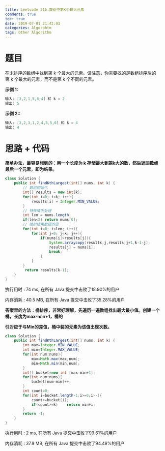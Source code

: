 ```yaml
---
title: Leetcode 215.数组中第K个最大元素
comments: true
toc: true
date: 2019-07-01 21:42:03
categories: Algorohtm
tags: Other Algorithm
---
```


# 题目

在未排序的数组中找到第 k 个最大的元素。请注意，你需要找的是数组排序后的第 k 个最大的元素，而不是第 k 个不同的元素。

**示例 1:**
```java
输入: [3,2,1,5,6,4] 和 k = 2
输出: 5
```

**示例 2::**
```java
输入: [3,2,3,1,2,4,5,5,6] 和 k = 4
输出: 4
```

# 思路 + 代码

**简单办法，最容易想到的：用一个长度为 k 存储最大到第k大的数，然后返回数组最后一个元素，即为结果。**

```java
class Solution {
    public int findKthLargest(int[] nums, int k) {
        // 数组初始化
        int[] results = new int[k];
        for(int i=0; i<k; i++){
            results[i] = Integer.MIN_VALUE;
        }
        // 特殊情况处理
        int len = nums.length;
        if(len<2) return nums[0];
        // 维护结果数组的值
        for(int i=0; i<len; i++){
            for(int j=0; j<k; j++){
                if(nums[i]>results[j]){
                    System.arraycopy(results,j,results,j+1,k-1-j);
                    results[j] = nums[i];
                    break;
                }
            }
        }
         return results[k-1];
    }
}
```

执行用时 :
74 ms, 在所有 Java 提交中击败了18.90%的用户

内存消耗 :
40.5 MB, 在所有 Java 提交中击败了35.28%的用户


**答案里的方法：桶排序，非常好理解，先遍历一遍数组找出最大最小值。创建一个桶，长度为max-min+1，桶的**

**引对应于与Min的差值，桶中装的元素为该值出现次数。**

```java
class Solution {
    public int findKthLargest(int[] nums, int k) {
        int max=Integer.MIN_VALUE;
        int min=Integer.MAX_VALUE;
        for(int num:nums){
            max=Math.max(max,num);
            min=Math.min(min,num);
        }
        int[] bucket=new int [max-min+1];
        for(int num:nums){
            bucket[num-min]++;
        }
        int count=0;
        for(int i=bucket.length-1;i>=0;i--){
            count+=bucket[i];
            if(count>=k)    return min+i;
        }
        return -1;
    }
}
```

执行用时 :
2 ms, 在所有 Java 提交中击败了99.61%的用户

内存消耗 :
37.8 MB, 在所有 Java 提交中击败了94.49%的用户